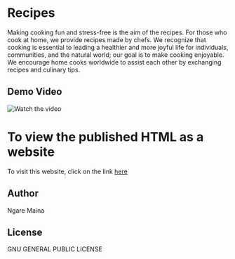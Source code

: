 # Recipes #
Making cooking fun and stress-free is the aim of the recipes. For those who cook at home, we provide recipes made by chefs. We recognize that cooking is essential to leading a healthier and more joyful life for individuals, communities, and the natural world; our goal is to make cooking enjoyable. We encourage home cooks worldwide to assist each other by exchanging recipes and culinary tips.

## Demo Video ##
![Watch the video](./media/video.gif)

# To view the published HTML as a website #
To visit this website, click on the link [here](https://mapishi.netlify.app/)

## Author ##
Ngare Maina 

## License ##
GNU GENERAL PUBLIC LICENSE